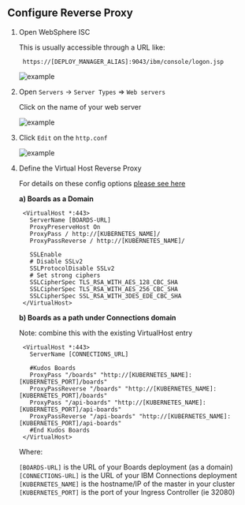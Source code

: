 ## Configure Reverse Proxy

1. Open WebSphere ISC

    This is usually accessible through a URL like:

        https://[DEPLOY_MANAGER_ALIAS]:9043/ibm/console/logon.jsp

    ![example](/assets/connections/isc.png)

1. Open `Servers` -> `Server Types` => `Web servers`

    Click on the name of your web server

    ![example](/assets/connections/httpd1.png)

1. Click `Edit` on the `http.conf`

    ![example](/assets/connections/httpd2.png)

1. Define the Virtual Host Reverse Proxy

    For details on these config options [please see here](/boards/kubernetes/#ssl-network-setup-options)

    **a) Boards as a Domain**

        <VirtualHost *:443>
          ServerName [BOARDS-URL]
          ProxyPreserveHost On
          ProxyPass / http://[KUBERNETES_NAME]/
          ProxyPassReverse / http://[KUBERNETES_NAME]/

          SSLEnable
          # Disable SSLv2
          SSLProtocolDisable SSLv2
          # Set strong ciphers
          SSLCipherSpec TLS_RSA_WITH_AES_128_CBC_SHA
          SSLCipherSpec TLS_RSA_WITH_AES_256_CBC_SHA
          SSLCipherSpec SSL_RSA_WITH_3DES_EDE_CBC_SHA
        </VirtualHost>

    **b) Boards as a path under Connections domain**

    Note: combine this with the existing VirtualHost entry

        <VirtualHost *:443>
          ServerName [CONNECTIONS_URL]

          #Kudos Boards
          ProxyPass "/boards" "http://[KUBERNETES_NAME]:[KUBERNETES_PORT]/boards"
          ProxyPassReverse "/boards" "http://[KUBERNETES_NAME]:[KUBERNETES_PORT]/boards"
          ProxyPass "/api-boards" "http://[KUBERNETES_NAME]:[KUBERNETES_PORT]/api-boards"
          ProxyPassReverse "/api-boards" "http://[KUBERNETES_NAME]:[KUBERNETES_PORT]/api-boards"
          #End Kudos Boards
        </VirtualHost>

    Where:

      `[BOARDS-URL]` is the URL of your Boards deployment (as a domain)</br>
      `[CONNECTIONS-URL]` is the URL of your IBM Connections deployment</br>
      `[KUBERNETES_NAME]` is the hostname/IP of the master in your cluster</br>
      `[KUBERNETES_PORT]` is the port of your Ingress Controller (ie 32080)</br>
